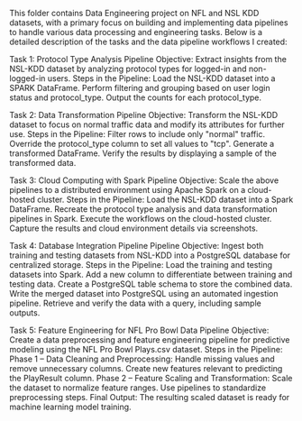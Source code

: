 This folder contains Data Engineering project on NFL and NSL KDD datasets, with a primary focus on building and implementing data pipelines to handle various data processing and engineering tasks. Below is a detailed description of the tasks and the data pipeline workflows I created:


Task 1: Protocol Type Analysis
Pipeline Objective: Extract insights from the NSL-KDD dataset by analyzing protocol types for logged-in and non-logged-in users.
Steps in the Pipeline:
Load the NSL-KDD dataset into a SPARK DataFrame.
Perform filtering and grouping based on user login status and protocol_type.
Output the counts for each protocol_type.

Task 2: Data Transformation
Pipeline Objective: Transform the NSL-KDD dataset to focus on normal traffic data and modify its attributes for further use.
Steps in the Pipeline:
Filter rows to include only "normal" traffic.
Override the protocol_type column to set all values to "tcp".
Generate a transformed DataFrame.
Verify the results by displaying a sample of the transformed data.


Task 3: Cloud Computing with Spark
Pipeline Objective: Scale the above pipelines to a distributed environment using Apache Spark on a cloud-hosted cluster.
Steps in the Pipeline:
Load the NSL-KDD dataset into a Spark DataFrame.
Recreate the protocol type analysis and data transformation pipelines in Spark.
Execute the workflows on the cloud-hosted cluster.
Capture the results and cloud environment details via screenshots.


Task 4: Database Integration Pipeline
Pipeline Objective: Ingest both training and testing datasets from NSL-KDD into a PostgreSQL database for centralized storage.
Steps in the Pipeline:
Load the training and testing datasets into Spark.
Add a new column to differentiate between training and testing data.
Create a PostgreSQL table schema to store the combined data.
Write the merged dataset into PostgreSQL using an automated ingestion pipeline.
Retrieve and verify the data with a query, including sample outputs.


Task 5: Feature Engineering for NFL Pro Bowl Data
Pipeline Objective: Create a data preprocessing and feature engineering pipeline for predictive modeling using the NFL Pro Bowl Plays.csv dataset.
Steps in the Pipeline:
Phase 1 – Data Cleaning and Preprocessing:
Handle missing values and remove unnecessary columns.
Create new features relevant to predicting the PlayResult column.
Phase 2 – Feature Scaling and Transformation:
Scale the dataset to normalize feature ranges.
Use pipelines to standardize preprocessing steps.
Final Output: The resulting scaled dataset is ready for machine learning model training.

